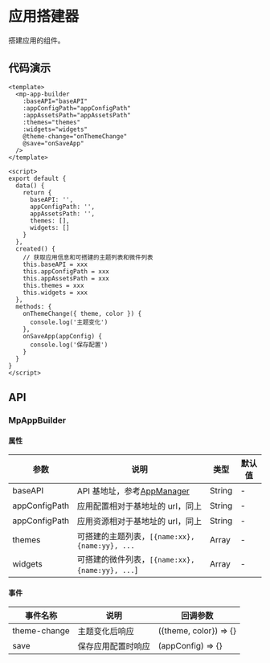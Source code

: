 # 应用搭建器

搭建应用的组件。

## 代码演示

```vue
<template>
  <mp-app-builder
    :baseAPI="baseAPI"
    :appConfigPath="appConfigPath"
    :appAssetsPath="appAssetsPath"
    :themes="themes"
    :widgets="widgets"
    @theme-change="onThemeChange"
    @save="onSaveApp"
  />
</template>

<script>
export default {
  data() {
    return {
      baseAPI: '',
      appConfigPath: '',
      appAssetsPath: '',
      themes: [],
      widgets: []
    }
  },
  created() {
    // 获取应用信息和可搭建的主题列表和微件列表
    this.baseAPI = xxx
    this.appConfigPath = xxx
    this.appAssetsPath = xxx
    this.themes = xxx
    this.widgets = xxx
  },
  methods: {
    onThemeChange({ theme, color }) {
      console.log('主题变化')
    },
    onSaveApp(appConfig) {
      console.log('保存配置')
    }
  }
}
</script>
```

## API

### MpAppBuilder

#### 属性

| 参数          | 说明                                                                    | 类型   | 默认值 |
| ------------- | ----------------------------------------------------------------------- | ------ | ------ |
| baseAPI       | API 基地址，参考[AppManager](/zh/api/reference/manager.html#loadconfig) | String | -      |
| appConfigPath | 应用配置相对于基地址的 url，同上                                        | String | -      |
| appConfigPath | 应用资源相对于基地址的 url，同上                                        | String | -      |
| themes        | 可搭建的主题列表，`[{name:xx}, {name:yy}, ...`                          | Array  | -      |
| widgets       | 可搭建的微件列表，`[{name:xx}, {name:yy}, ...`]                         | Array  | -      |

#### 事件

| 事件名称     | 说明               | 回调参数               |
| ------------ | ------------------ | ---------------------- |
| theme-change | 主题变化后响应     | ({theme, color}) => {} |
| save         | 保存应用配置时响应 | (appConfig) => {}      |
